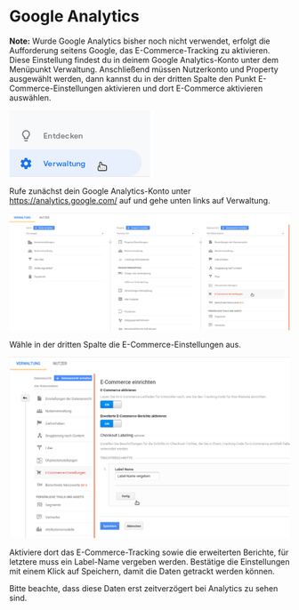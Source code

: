 # Google Analytics 

**Note:** Wurde Google Analytics bisher noch nicht verwendet, erfolgt die Aufforderung seitens Google, das E-Commerce-Tracking zu aktivieren. Diese Einstellung findest du in deinem Google Analytics-Konto unter dem Menüpunkt Verwaltung. Anschließend müssen Nutzerkonto und Property ausgewählt werden, dann kannst du in der dritten Spalte den Punkt E-Commerce-Einstellungen aktivieren und dort E-Commerce aktivieren auswählen.

![](Bilder/Goo-20181018_013.png "Aufrufen von Verwaltung")

Rufe zunächst dein Google Analytics-Konto unter https://analytics.google.com/ auf und gehe unten links auf Verwaltung.

![](Bilder/Goo-20181018_015.png "Aufrufen der E-Commerce-Einstellungen")

Wähle in der dritten Spalte die E-Commerce-Einstellungen aus.

![](Bilder/Goo-20181018_016.png "E-Commerce einrichten")

Aktiviere dort das E-Commerce-Tracking sowie die erweiterten Berichte, für letztere muss ein Label-Name vergeben werden. Bestätige die Einstellungen mit einem Klick auf Speichern, damit die Daten getrackt werden können.

Bitte beachte, dass diese Daten erst zeitverzögert bei Analytics zu sehen sind.

  

  





